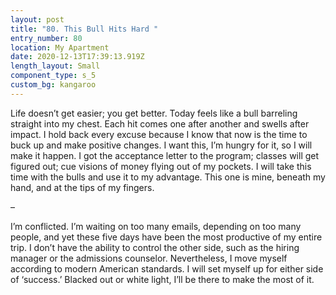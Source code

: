 ```yaml
---
layout: post
title: "80. This Bull Hits Hard "
entry_number: 80
location: My Apartment
date: 2020-12-13T17:39:13.919Z
length_layout: Small
component_type: s_5
custom_bg: kangaroo
---
```

Life doesn’t get easier; you get better. Today feels like a bull barreling straight into my chest. Each hit comes one after another and swells after impact. I hold back every excuse because I know that now is the time to buck up and make positive changes. I want this, I’m hungry for it, so I will make it happen. I got the acceptance letter to the program; classes will get figured out; cue visions of money flying out of my pockets. I will take this time with the bulls and use it to my advantage. This one is mine, beneath my hand, and at the tips of my fingers. 

– 

I’m conflicted. I’m waiting on too many emails, depending on too many people, and yet these five days have been the most productive of my entire trip. I don’t have the ability to control the other side, such as the hiring manager or the admissions counselor. Nevertheless, I move myself according to modern American standards. 
I will set myself up for either side of ‘success.’ Blacked out or white light, I’ll be there to make the most of it.